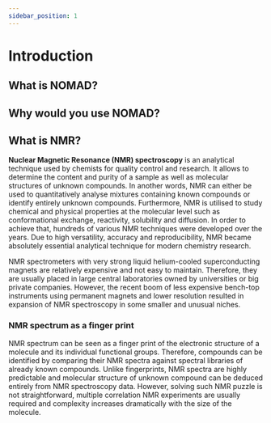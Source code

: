 ```yaml
---
sidebar_position: 1
---
```


# Introduction

## What is NOMAD?

## Why would you use NOMAD?

## What is NMR?

**Nuclear Magnetic Resonance (NMR) spectroscopy** is an analytical technique used by chemists for quality control and research. It allows to determine the content and purity of a sample as well as molecular structures of unknown compounds. In another words, NMR can either be used to quantitatively analyse mixtures containing known compounds or identify entirely unknown compounds. Furthermore, NMR is utilised to study chemical and physical properties at the molecular level such as conformational exchange, reactivity, solubility and diffusion. In order to achieve that, hundreds of various NMR techniques were developed over the years. Due to high versatility, accuracy and reproducibility, NMR became absolutely essential analytical technique for modern chemistry research.

NMR spectrometers with very strong liquid helium-cooled superconducting magnets are relatively expensive and not easy to maintain. Therefore, they are usually placed in large central laboratories owned by universities or big private companies. However, the recent boom of less expensive bench-top instruments using permanent magnets and lower resolution resulted in expansion of NMR spectroscopy in some smaller and unusual niches.

### NMR spectrum as a finger print

NMR spectrum can be seen as a finger print of the electronic structure of a molecule and its individual functional groups. Therefore, compounds can be identified by comparing their NMR spectra against spectral libraries of already known compounds. Unlike fingerprints, NMR spectra are highly predictable and molecular structure of unknown compound can be deduced entirely from NMR spectroscopy data. However, solving such NMR puzzle is not straightforward, multiple correlation NMR experiments are usually required and complexity increases dramatically with the size of the molecule.
